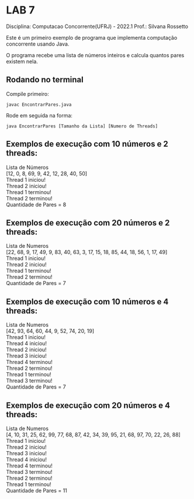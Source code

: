 # LAB 7

Disciplina: Computacao Concorrente(UFRJ) - 2022.1
Prof.: Silvana Rossetto

Este é um primeiro exemplo de programa que implementa computação concorrente usando Java.  

O programa recebe uma lista de números inteiros e calcula quantos pares existem nela.

## Rodando no terminal
Compile primeiro:
```
javac EncontrarPares.java
```
Rode em seguida na forma:
```
java EncontrarPares [Tamanho da Lista] [Numero de Threads]
```
## Exemplos de execução com 10 números e 2 threads:

Lista de Números  
[12, 0, 8, 69, 9, 42, 12, 28, 40, 50]  
Thread 1 iniciou!  
Thread 2 iniciou!  
Thread 1 terminou!  
Thread 2 terminou!  
Quantidade de Pares = 8  

## Exemplos de execução com 20 números e 2 threads:  

Lista de Numeros  
[22, 68, 9, 17, 49, 9, 83, 40, 63, 3, 17, 15, 18, 85, 44, 18, 56, 1, 17, 49]  
Thread 1 iniciou!  
Thread 2 iniciou!  
Thread 1 terminou!  
Thread 2 terminou!  
Quantidade de Pares = 7  

## Exemplos de execução com 10 números e 4 threads:

Lista de Numeros  
[42, 93, 64, 60, 44, 9, 52, 74, 20, 19]  
Thread 1 iniciou!  
Thread 4 iniciou!  
Thread 2 iniciou!  
Thread 3 iniciou!  
Thread 4 terminou!  
Thread 2 terminou!  
Thread 1 terminou!  
Thread 3 terminou!  
Quantidade de Pares = 7  

## Exemplos de execução com 20 números e 4 threads:

Lista de Numeros  
[4, 10, 31, 25, 62, 99, 77, 68, 87, 42, 34, 39, 95, 21, 68, 97, 70, 22, 26, 88]  
Thread 1 iniciou!  
Thread 2 iniciou!  
Thread 3 iniciou!  
Thread 4 iniciou!  
Thread 4 terminou!  
Thread 3 terminou!  
Thread 2 terminou!  
Thread 1 terminou!  
Quantidade de Pares = 11  

